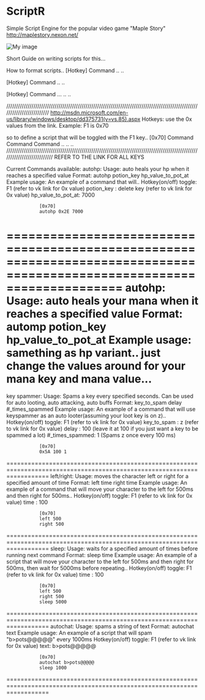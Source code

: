 # ScriptR
Simple Script Engine for the popular video game "Maple Story"
http://maplestory.nexon.net/

![My image](http://i.imgur.com/jtpqamP.png)

Short Guide on writing scripts for this...


How to format scripts..
[Hotkey]
Command
..
..
 
[Hotkey]
Command
..
..
 
[Hotkey]
Command
...
..
..
 
/////////////////////////////////////////////////////////////////////////////////////////////////////////////////////////
http://msdn.microsoft.com/en-us/library/windows/desktop/dd375731(v=vs.85).aspx
Hotkeys: use the 0x values from the link. Example: F1 is 0x70
 
so to define a script that will be toggled with the F1 key..
[0x70]
Command
Command
Command
..
..
..
///////////////////////////////////////////////////////////////////////////////////////////////////////////////////////////
REFER TO THE LINK FOR ALL KEYS
 
Current Commands available:
autohp:
        Usage: auto heals your hp when it reaches a specified value
        Format: autohp potion_key hp_value_to_pot_at
        Example usage:
                An example of a command that will..
                Hotkey(on/off) toggle: F1 (refer to vk link for 0x value)
                potion_key : delete key (refer to vk link for 0x value)
                hp_value_to_pot_at: 7000
               
                [0x70]
                autohp 0x2E 7000
========================================================================================================================
autohp:
        Usage: auto heals your mana when it reaches a specified value
        Format: automp potion_key hp_value_to_pot_at
        Example usage:
                samething as hp variant.. just change the values around for your mana key and mana value...
========================================================================================================================
key spammer:
        Usage: Spams a key every specified seconds. Can be used for auto looting, auto attacking, auto buffs
        Format: key_to_spam delay #_times_spammed
        Example usage:
                An example of a command that will use keyspammer as an auto looter(assuming your loot key is on z)..
                Hotkey(on/off) toggle: F1 (refer to vk link for 0x value)
                key_to_spam : z (refer to vk link for 0x value)
                delay : 100 (leave it at 100 if you just want a key to be spammed a lot)
                #_times_spammed: 1 (Spams z once every 100 ms)
               
                [0x70]
                0x5A 100 1
========================================================================================================================
left/right:
        Usage: moves the character left or right for a specified amount of time
        Format: left time
                right time
        Example usage:
                An example of a command that will move your character to the left for 500ms and then right for 500ms..
                Hotkey(on/off) toggle: F1 (refer to vk link for 0x value)
                time : 100
               
                [0x70]
                left 500
                right 500
========================================================================================================================
sleep:
        Usage: waits for a specified amount of times before running next command
        Format: sleep time
        Example usage:
                An example of a script that will move your character to the left for 500ms and then right for 500ms, then wait
                for 5000ms before repeating..
                Hotkey(on/off) toggle: F1 (refer to vk link for 0x value)
                time : 100
               
                [0x70]
                left 500
                right 500
                sleep 5000
========================================================================================================================
autochat:
        Usage: spams a string of text
        Format: autochat text
        Example usage:
                An example of a script that will spam "b>pots@@@@@" every 1000ms
                Hotkey(on/off) toggle: F1 (refer to vk link for 0x value)
                text: b>pots@@@@@
               
                [0x70]
                autochat b>pots@@@@@
                sleep 1000
========================================================================================================================